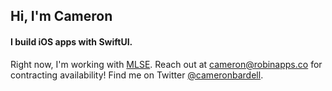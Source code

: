 ## Hi, I'm Cameron
#### I build iOS apps with SwiftUI.

Right now, I'm working with [MLSE](https://mlse.com). Reach out at cameron@robinapps.co for contracting availability!
Find me on Twitter [@cameronbardell](https://twitter.com/cameronbardell). 
